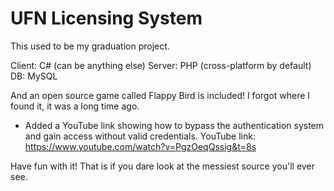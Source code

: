# UFN Licensing System
This used to be my graduation project.

Client: C# (can be anything else)
Server: PHP (cross-platform by default)
DB: MySQL

And an open source game called Flappy Bird is included! I forgot where I found it, it was a long time ago.

- Added a YouTube link showing how to bypass the authentication system and gain access without valid credentials.
YouTube link: https://www.youtube.com/watch?v=PgzOeqQssig&t=8s

Have fun with it! That is if you dare look at the messiest source you'll ever see. 
